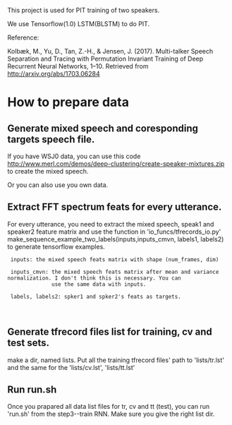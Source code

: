This project is used for PIT training of two speakers.

We use Tensorflow(1.0) LSTM(BLSTM) to do PIT.

Reference:

  Kolbæk, M., Yu, D., Tan, Z.-H., & Jensen, J. (2017). Multi-talker Speech Separation and Tracing with Permutation Invariant Training of Deep Recurrent Neural Networks, 1–10. Retrieved from http://arxiv.org/abs/1703.06284

# How to prepare data
## Generate mixed speech and coresponding targets speech file.

If you have WSJ0 data, you can use this code http://www.merl.com/demos/deep-clustering/create-speaker-mixtures.zip to create the mixed speech. 

Or you can also use you own data.

## Extract FFT spectrum feats for every utterance. 

For every utterance, you need to extract the mixed speech, speak1 and speaker2 feature matrix and use the function in 'io_funcs/tfrecords_io.py'  make_sequence_example_two_labels(inputs,inputs_cmvn, labels1, labels2)  to generate tensorflow examples. 
     
     inputs: the mixed speech feats matrix with shape (num_frames, dim)
     
     inputs_cmvn: the mixed speech feats matrix after mean and variance normalization. I don't think this is necessary. You can 
                  use the same data with inputs.
     
     labels, labels2: spker1 and spker2's feats as targets.
     
     
## Generate tfrecord files list for training, cv and test sets.

make a dir, named lists. Put all the training tfrecord files' path to 'lists/tr.lst' and the same for the 'lists/cv.lst', 'lists/tt.lst'

## Run run.sh

Once you prapared all  data list files for tr, cv and tt (test), you can run 'run.sh' from the step3--train RNN. Make sure you give the right list dir. 


